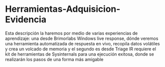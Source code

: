 # Herramientas-Adquisicion-Evidencia
Esta descripción la haremos por medio de varias experiencias de aprendizaje: una desde Brimorlabs Windows live response, dónde veremos una herramienta automatizada de respuesta en vivo, recopila datos volátiles y crea un volcado de memoria y el segundo es desde Triage IR requiere el kit de herramientas de Sysinternals para una ejecución exitosa, donde se realizarán los pasos de una forma más amigable
